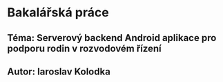 # Bakalářská práce
## Téma: Serverový backend Android aplikace pro podporu rodin v rozvodovém řízení 
## Autor: Iaroslav Kolodka